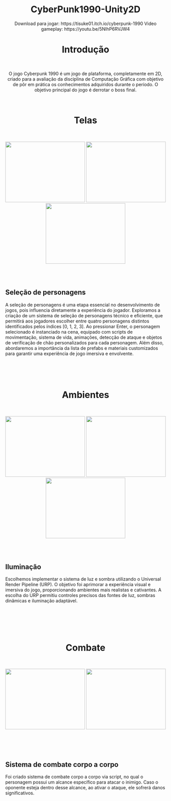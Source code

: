 
<h1 align="center">
  CyberPunk1990-Unity2D
</h1>
<p align="center">
  Download para jogar: https://tisuke01.itch.io/cyberpunk-1990
  Video gameplay: https://youtu.be/5NIhP6RVJW4
</p>

<h1 align="center">
  Introdução
</h1>
<br>
<p align="center">
  O jogo Cyberpunk 1990 é um jogo de plataforma, completamente em 2D, criado para a
avaliação da disciplina de Computação Gráfica com objetivo de pôr em prática os
conhecimentos adquiridos durante o período. O objetivo principal do jogo é derrotar o
boss final.

</p>

<br>
<h1 align="center">
  Telas
</h1>

<br>
<p align="center">
  <img width="250" height="190" src="https://github.com/VidalsHugo/CyberPunk1990-Unity2D/assets/87623017/3461d109-ec19-432a-afd7-2ad2fff89391">
  <img width="250" height="190" src="https://github.com/VidalsHugo/CyberPunk1990-Unity2D/assets/87623017/d3132cd6-2f8c-4bd9-b7fc-9fb3b9791e78">
  <img width="250" height="190" src="https://github.com/VidalsHugo/CyberPunk1990-Unity2D/assets/87623017/a9c1e634-9c55-408a-b421-bcbf1df02f91">
</p>

<br>
<br>
<h2>
  Seleção de personagens
</h2>
<p>
  A seleção de personagens é uma etapa essencial no desenvolvimento de jogos,
pois influencia diretamente a experiência do jogador. Exploramos
a criação de um sistema de seleção de personagens técnico e eficiente, que
permitirá aos jogadores escolher entre quatro personagens distintos identificados pelos
índices [0, 1, 2, 3]. Ao pressionar Enter, o personagem selecionado é instanciado
na cena, equipado com scripts de movimentação, sistema de vida, animações,
detecção de ataque e objetos de verificação de chão personalizados para cada
personagem. Além disso, abordaremos a importância da lista de prefabs e
materiais customizados para garantir uma experiência de jogo imersiva e
envolvente.

</p>
<br>
<br>
<br>
<h1 align="center">
  Ambientes
</h1>

<br>
<p align="center">
  <img width="250" height="190" src="https://github.com/VidalsHugo/CyberPunk1990-Unity2D/assets/87623017/b80a56ba-de5e-42a1-8420-89b8a0bb5ff6">
  <img width="250" height="190" src="https://github.com/VidalsHugo/CyberPunk1990-Unity2D/assets/87623017/42e0de55-e858-46d6-b1f7-8695c81b3d28">
  <img width="250" height="190" src="https://github.com/VidalsHugo/CyberPunk1990-Unity2D/assets/87623017/1f7862db-0d83-494a-84ae-d82c2fe11257">
</p>

<br>
<br>
<h2>
  Iluminação
</h2>
<p>
  Escolhemos implementar o sistema de luz e sombra utilizando o Universal Render
Pipeline (URP). O objetivo foi aprimorar a experiência visual e imersiva do jogo,
proporcionando ambientes mais realistas e cativantes. A escolha do URP permitiu
controles precisos das fontes de luz, sombras dinâmicas e iluminação adaptável.
</p>

<br>
<br>
<br>
<br>
<h1 align="center">
  Combate
</h1>
<br>

<p align="center">
  <img width="250" height="190" src="https://github.com/VidalsHugo/CyberPunk1990-Unity2D/assets/87623017/b12214f6-c18e-4ceb-8955-b7d640ebfc16">
  <img width="250" height="190" src="https://github.com/VidalsHugo/CyberPunk1990-Unity2D/assets/87623017/4cd1e6db-ef8b-4160-85b4-9eb326ad1382">
</p>

<br>
<br>
<br>
<h2>
  Sistema de combate corpo a corpo
</h2>
<p>
  Foi criado sistema de combate corpo a corpo via script, no qual o personagem possui um alcance específico para atacar o inimigo. Caso o oponente esteja dentro desse alcance, ao ativar o ataque, ele sofrerá danos significativos.
</p>
<br>






